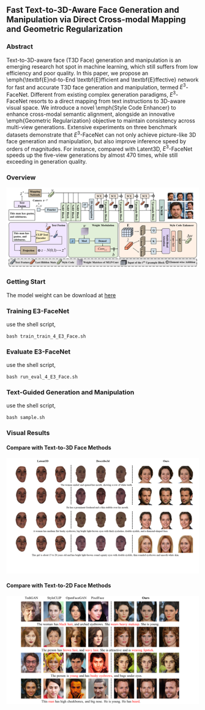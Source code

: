 ## Fast Text-to-3D-Aware Face Generation and Manipulation via Direct Cross-modal Mapping and Geometric Regularization

### Abstract

Text-to-3D-aware face (T3D Face) generation and manipulation is an emerging research hot spot in machine learning, which still suffers from low efficiency and poor quality. In this paper, we propose an \emph{\textbf{E}nd-to-End \textbf{E}fficient and \textbf{E}ffective} network for fast and accurate T3D face generation and manipulation, termed $E^3$-FaceNet. Different from existing complex generation paradigms, $E^3$-FaceNet resorts to a direct mapping from text instructions to 3D-aware visual space. We introduce a novel \emph{Style Code Enhancer} to enhance cross-modal semantic alignment, alongside an innovative \emph{Geometric Regularization} objective to maintain consistency across multi-view generations. Extensive experiments on three benchmark datasets demonstrate that $E^3$-FaceNet can not only achieve picture-like 3D face generation and manipulation, but also improve inference speed by orders of magnitudes. For instance, compared with Latent3D, $E^3$-FaceNet speeds up the five-view generations by almost 470 times, while still exceeding in generation quality.

### Overview

![](figure/overview-readme.png)



### Getting Start

The model weight can be download at [here](https://drive.google.com/file/d/1msBAgRYo_o3yT9Nx1q86KMZRoboxkpxB/view?usp=sharing)

### Training E3-FaceNet

use the shell script,

```
bash train_train_4_E3_Face.sh
```

### Evaluate E3-FaceNet

use the shell script,

```
bash run_eval_4_E3_Face.sh
```

### Text-Guided Generation and Manipulation

use the shell script,

```
bash sample.sh
```



### Visual Results

#### Compare with Text-to-3D Face Methods

<img src="figure/3D-readme.png" style="zoom:67%;" />

#### Compare with Text-to-2D Face Methods

<img src="figure/2D-readme.png" style="zoom: 67%;" />

